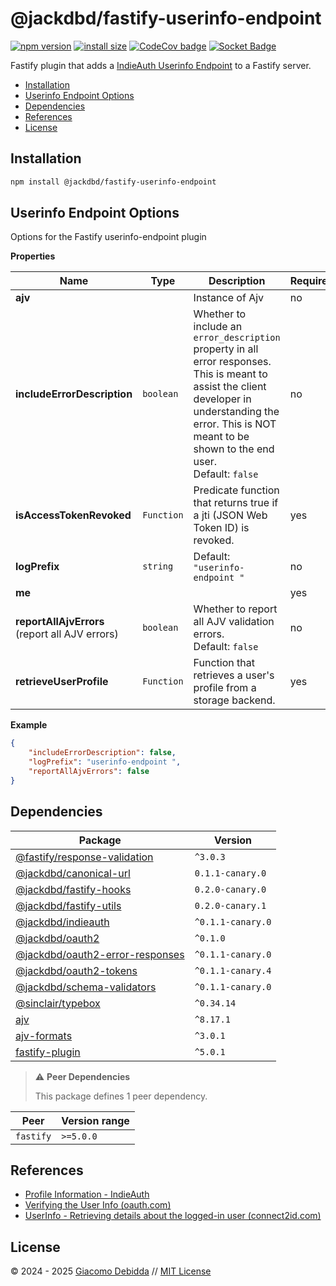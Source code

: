 # @jackdbd/fastify-userinfo-endpoint

[![npm version](https://badge.fury.io/js/@jackdbd%2Ffastify-userinfo-endpoint.svg)](https://badge.fury.io/js/@jackdbd%2Ffastify-userinfo-endpoint)
[![install size](https://packagephobia.com/badge?p=@jackdbd/fastify-userinfo-endpoint)](https://packagephobia.com/result?p=@jackdbd/fastify-userinfo-endpoint)
[![CodeCov badge](https://codecov.io/gh/jackdbd/rapido/graph/badge.svg?token=BpFF8tmBYS)](https://app.codecov.io/gh/jackdbd/rapido?flags%5B0%5D=fastify-userinfo-endpoint)
[![Socket Badge](https://socket.dev/api/badge/npm/package/@jackdbd/fastify-userinfo-endpoint)](https://socket.dev/npm/package/@jackdbd/fastify-userinfo-endpoint)

Fastify plugin that adds a [IndieAuth Userinfo Endpoint](https://indieauth.spec.indieweb.org/#user-information) to a Fastify server.

- [Installation](#installation)
- [Userinfo Endpoint Options](#userinfo-endpoint-options)
- [Dependencies](#dependencies)
- [References](#references)
- [License](#license)

## Installation

```sh
npm install @jackdbd/fastify-userinfo-endpoint
```

## Userinfo Endpoint Options

Options for the Fastify userinfo-endpoint plugin

**Properties**

|Name|Type|Description|Required|
|----|----|-----------|--------|
|**ajv**||Instance of Ajv<br/>|no|
|**includeErrorDescription**|`boolean`|Whether to include an `error_description` property in all error responses. This is meant to assist the client developer in understanding the error. This is NOT meant to be shown to the end user.<br/>Default: `false`<br/>|no|
|**isAccessTokenRevoked**|`Function`|Predicate function that returns true if a jti (JSON Web Token ID) is revoked.<br/>|yes|
|**logPrefix**|`string`|Default: `"userinfo-endpoint "`<br/>|no|
|**me**|||yes|
|**reportAllAjvErrors**<br/>(report all AJV errors)|`boolean`|Whether to report all AJV validation errors.<br/>Default: `false`<br/>|no|
|**retrieveUserProfile**|`Function`|Function that retrieves a user's profile from a storage backend.<br/>|yes|

**Example**

```json
{
    "includeErrorDescription": false,
    "logPrefix": "userinfo-endpoint ",
    "reportAllAjvErrors": false
}
```

## Dependencies

| Package | Version |
|---|---|
| [@fastify/response-validation](https://www.npmjs.com/package/@fastify/response-validation) | `^3.0.3` |
| [@jackdbd/canonical-url](https://www.npmjs.com/package/@jackdbd/canonical-url) | `0.1.1-canary.0` |
| [@jackdbd/fastify-hooks](https://www.npmjs.com/package/@jackdbd/fastify-hooks) | `0.2.0-canary.0` |
| [@jackdbd/fastify-utils](https://www.npmjs.com/package/@jackdbd/fastify-utils) | `0.2.0-canary.1` |
| [@jackdbd/indieauth](https://www.npmjs.com/package/@jackdbd/indieauth) | `^0.1.1-canary.0` |
| [@jackdbd/oauth2](https://www.npmjs.com/package/@jackdbd/oauth2) | `^0.1.0` |
| [@jackdbd/oauth2-error-responses](https://www.npmjs.com/package/@jackdbd/oauth2-error-responses) | `^0.1.1-canary.0` |
| [@jackdbd/oauth2-tokens](https://www.npmjs.com/package/@jackdbd/oauth2-tokens) | `^0.1.1-canary.4` |
| [@jackdbd/schema-validators](https://www.npmjs.com/package/@jackdbd/schema-validators) | `^0.1.1-canary.0` |
| [@sinclair/typebox](https://www.npmjs.com/package/@sinclair/typebox) | `^0.34.14` |
| [ajv](https://www.npmjs.com/package/ajv) | `^8.17.1` |
| [ajv-formats](https://www.npmjs.com/package/ajv-formats) | `^3.0.1` |
| [fastify-plugin](https://www.npmjs.com/package/fastify-plugin) | `^5.0.1` |

> ⚠️ **Peer Dependencies**
>
> This package defines 1 peer dependency.

| Peer | Version range |
|---|---|
| `fastify` | `>=5.0.0` |

## References

- [Profile Information - IndieAuth](https://indieauth.spec.indieweb.org/#x5-3-4-profile-information)
- [Verifying the User Info (oauth.com)](https://www.oauth.com/oauth2-servers/signing-in-with-google/verifying-the-user-info/)
- [UserInfo - Retrieving details about the logged-in user (connect2id.com)](https://connect2id.com/products/server/docs/api/userinfo)

## License

&copy; 2024 - 2025 [Giacomo Debidda](https://www.giacomodebidda.com/) // [MIT License](https://spdx.org/licenses/MIT.html)
